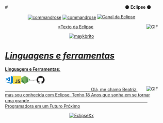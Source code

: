 #ㅤㅤㅤㅤㅤㅤㅤㅤㅤㅤㅤㅤㅤㅤㅤㅤㅤㅤㅤㅤㅤㅤㅤㅤㅤㅤㅤㅤㅤㅤ🌑 **Eclipse** 🌑

<p align="center">
<a href="https://twitter.com/command40A71" target="blank"><img align="center" src="https://cdn.jsdelivr.net/npm/simple-icons@3.0.1/icons/twitter.svg" alt="commandrose" height="20" width="20" /></a>
<a href="https://instagram.com/commandrose" target="blank"><img align="center" src="https://cdn.jsdelivr.net/npm/simple-icons@3.0.1/icons/instagram.svg" alt="commandrose" height="20" width="20" /></a>
 <a href="https://www.youtube.com/channel/UCJHXoxcW_0VzgLMh91y79kg">
    <img src="https://cdn.jsdelivr.net/npm/simple-icons@3.0.1/icons/youtube.svg" alt="Canal da Eclipse" height="20" width="20">
</p>

<img align="right" alt="GIF" src="https://data.whicdn.com/images/194151802/original.png" />

<p align="center">=Texto da Eclipse
</p>

<p align="center"> <img src="https://komarev.com/ghpvc/?username=EclipseXx" alt="maykbrito" /> </p>


#                                                                    *Linguagens e ferramentas*

**Linguagem e Ferramentas:**  


<img align="left" alt="Visual Studio Code" width="26px" src="https://raw.githubusercontent.com/github/explore/80688e429a7d4ef2fca1e82350fe8e3517d3494d/topics/visual-studio-code/visual-studio-code.png" />
<img align="left" alt="JavaScript" width="26px" src="https://raw.githubusercontent.com/github/explore/80688e429a7d4ef2fca1e82350fe8e3517d3494d/topics/javascript/javascript.png" />
<img align="left" alt="HTML5" width="26px" src="https://raw.githubusercontent.com/github/explore/80688e429a7d4ef2fca1e82350fe8e3517d3494d/topics/nodejs/nodejs.png" />
<img align="left" alt="MongoDB" width="26px" src="https://raw.githubusercontent.com/github/explore/80688e429a7d4ef2fca1e82350fe8e3517d3494d/topics/mongodb/mongodb.png" />
<img align="left" alt="Git" width="26px" src="https://raw.githubusercontent.com/github/explore/78df643247d429f6cc873026c0622819ad797942/topics/github/github.png" />
<br />
<br />



<img align="right" alt="GIF" src="https://raw.githubusercontent.com/gist/brudnak/32733920b48d8aac9df7f20ffe375383/raw/fc87e0b765992a16210fd76e3efb6a36c9c42641/bongo-cat.gif" />
ㅤㅤㅤㅤㅤㅤㅤㅤㅤㅤㅤㅤㅤㅤㅤㅤㅤㅤㅤㅤㅤㅤOlá, me chamo Beatriz, mas sou conhecida com Eclipse. Tenho 18 Anos que sonha em se tornar uma grande ㅤㅤㅤㅤㅤㅤㅤㅤㅤㅤㅤㅤㅤㅤㅤㅤㅤㅤㅤㅤㅤㅤㅤㅤㅤㅤㅤㅤㅤㅤProgramadora em um Futuro Próximo</strong>
<p align="center">



<p align="center"><img src="https://github-readme-stats.vercel.app/api?username=EclipseXx&theme=graywhite&show_icons=true" alt="EclipseXx"/></p>


